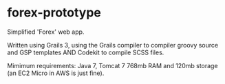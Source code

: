 # forex-prototype
Simplified 'Forex' web app.  
  
Written using Grails 3, using the Grails compiler to compiler groovy source and GSP templates AND Codekit to compile SCSS files.

Mimimum requirements: Java 7, Tomcat 7 768mb RAM and 120mb storage (an EC2 Micro in AWS is just fine).
